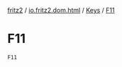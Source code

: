 [fritz2](../../index.md) / [io.fritz2.dom.html](../index.md) / [Keys](index.md) / [F11](./-f11.md)

# F11

`F11`